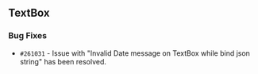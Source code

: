 ## TextBox

### Bug Fixes

- `#261031` - Issue with "Invalid Date message on TextBox while bind json string" has been resolved.
